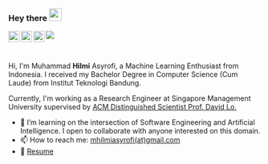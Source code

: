 ### Hey there <img src="https://media.giphy.com/media/hvRJCLFzcasrR4ia7z/giphy.gif" width="25px">

<a href="https://www.linkedin.com/in/mhilmiasyrofi/">
  <img align="left" alt="Hilmi's LinkedIn" height="22px" src="https://raw.githubusercontent.com/peterthehan/peterthehan/master/assets/linkedin.svg" />
</a>
<a href="https://www.kaggle.com/mhilmiasyrofi">
  <img align="left" alt="Hilmi's Kaggle" height="22px" src="https://upload.wikimedia.org/wikipedia/commons/7/7c/Kaggle_logo.png" />
</a>
<a href="https://leetcode.com/mhilmiasyrofi/">
  <img align="left" alt="Hilmi's Leetcode" height="22px" src="https://upload.wikimedia.org/wikipedia/commons/0/0a/LeetCode_Logo_black_with_text.svg" />
</a>

![](https://visitor-badge.glitch.me/badge?page_id=mhilmiasyrofi.mhilmiasyrofi)

<br />

Hi, I'm Muhammad **Hilmi** Asyrofi, a Machine Learning Enthusiast from Indonesia. I received my Bachelor Degree in Computer Science (Cum Laude) from Institut Teknologi Bandung.

Currently, I'm working as a Research Engineer at Singapore Management University supervised by [ACM Distinguished Scientist Prof. David Lo.](http://www.mysmu.edu/faculty/davidlo/) 


- 🌱 I’m learning on the intersection of Software Engineering and Artificial Intelligence. I open to collaborate with anyone interested on this domain.
- 📫 How to reach me: [mhilmiasyrofi(at)gmail.com](mailto:mhilmiasyrofi@gmail.com)
- 📝 [Resume](https://drive.google.com/file/d/1ITZY_3Rg_LGTUD4pTKQEj0MEOmnXvzsC/view?usp=sharing)
